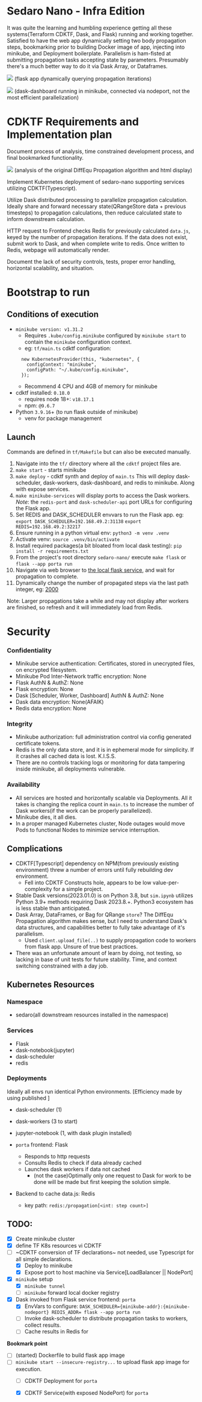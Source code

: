 # Sedaro Nano - Infra Edition

It was quite the learning and humbling experience getting all these systems(Terraform CDKTF, Dask, and Flask) running and working together. Satisfied to have the web app dynamically setting two body propagation steps, bookmarking prior to building Docker image of app, injecting into minikube, and Deployment boilerplate. Parallelism is ham-fisted at submitting propagation tasks accepting state by parameters. Presumably there's a much better way to do it via Dask Array, or Dataframes.

![](./img/porta-propagation-2000.png)
(flask app dynamically querying propagation iterations)

![](./img/dask-dashboard-minikube.png)
(dask-dashboard running in minikube, connected via nodeport, not the most efficient parallelization)

# CDKTF Requirements and Implementation plan

Document process of analysis, time constrained development process, and final bookmarked functionality.

![](./sim_ipynb_analysis.png)
(analysis of the original DiffEqu Propagation algorithm and html display)

Implement Kubernetes deployment of sedaro-nano supporting services utilizing CDKTF(Typescript).

Utilize Dask distributed processing to parallelize propagation calculation. Ideally share and forward necessary state(QRangeStore data + previous timesteps) to propagation calculations, then reduce calculated state to inform downstream calculation.

HTTP request to Frontend checks Redis for previously calculated `data.js`, keyed by the number of propagation iterations. If the data does not exist, submit work to Dask, and when complete write to redis. Once written to Redis, webpage will automatically render.

Document the lack of security controls, tests, proper error handling, horizontal scalability, and situation.

# Bootstrap to run

## Conditions of execution

* `minikube version: v1.31.2`
  * Requires `.kube/config.minikube` configured by `minikube start` to contain the `minikube` configuration context.
  * eg: `tf/main.ts` cdktf configuration:
  ```
    new KubernetesProvider(this, "kubernetes", {
      configContext: "minikube",
      configPath: "~/.kube/config.minikube",
    });
  ```
  * Recommend 4 CPU and 4GB of memory for minikube
* cdktf installed: `0.18.0`
  * requires node 18+: `v18.17.1`
  * npm: `@9.6.7`
* Python `3.9.16`+ (to run flask outside of minikube)
  * venv for package management

## Launch

Commands are defined in `tf/Makefile` but can also be executed manually.

1. Navigate into the `tf/` directory where all the `cdktf` project files are.
1. `make start` - starts minikube
1. `make deploy` - cdktf synth and deploy of `main.ts` This will deploy dask-scheduler, dask-workers, dask-dashboard, and redis to minikube. Along with expose services.
1. `make minikube-services` will display ports to access the Dask workers. *Note*: the `redis-port` and `dask-scheduler-api` port URLs for configuring the Flask app.
1. Set REDIS and DASK_SCHEDULER envvars to run the Flask app. eg: `export DASK_SCHEDULER=192.168.49.2:31138` `export REDIS=192.168.49.2:32217`
1. Ensure running in a python virtual env: `python3 -m venv .venv`
1. Activate venv: `source .venv/bin/activate`
1. Install required packages(a bit bloated from local dask testing): `pip install -r requirements.txt`
1. From the project's root directory `sedaro-nano/` execute `make flask` or `flask --app porta run`
1. Navigate via web browser to [the local flask service](http://localhost:5000/propagate/200), and wait for propagation to complete.
1. Dynamically change the number of propagated steps via the last path integer, eg: [2000](http://localhost:5000/propagate/2000)

Note: Larger propagations take a while and may not display after workers are finished, so refresh and it will immediately load from Redis.

# Security

### Confidentiality

* Minikube service authentication: Certificates, stored in unecrypted files, on encrypted filesystem.
* Minikube Pod Inter-Network traffic encryption: None
* Flask AuthN & AuthZ: None
* Flask encryption: None
* Dask [Scheduler, Worker, Dashboard] AuthN & AuthZ: None
* Dask data encryption: None(AFAIK)
* Redis data encryption: None

### Integrity

* Minikube authorization: full administration control via config generated certificate tokens.
* Redis is the only data store, and it is in ephemeral mode for simplicity. If it crashes all cached data is lost. K.I.S.S.
* There are no controls tracking logs or monitoring for data tampering inside minikube, all deployments vulnerable.

### Availability

* All services are hosted and horizontally scalable via Deployments. All it takes is changing the replica count in `main.ts` to increase the number of Dask workers(if the work can be properly parallelized).
* Minikube dies, it all dies.
* In a proper managed Kubernetes cluster, Node outages would move Pods to functional Nodes to minimize service interruption.


## Complications

* CDKTF[Typescript] dependency on NPM(from previously existing environment) threw a number of errors until fully rebuilding dev environment.
  * Fell into CDKTF Constructs hole, appears to be low value-per-complexity for a simple project.
* Stable Dask versions(2023.01.0) is on Python 3.8, but `sim.ipynb` utilizes Python 3.9+ methods requiring Dask 2023.8.+. Python3 ecosystem has is less stable than anticipated.
* Dask Array, DataFrames, or Bag for QRange `store`? The DiffEqu Propagation algorithm makes sense, but I need to understand Dask's data structures, and capabilities better to fully take advantage of it's parallelism.
  * Used `client.upload_file(..)` to supply propagation code to workers from flask app. Unsure of true best practices.
* There was an unfortunate amount of learn by doing, not testing, so lacking in base of unit tests for future stability. Time, and context switching constrained with a day job.


## Kubernetes Resources

### Namespace

* sedaro(all downstream resources installed in the namespace)

### Services

* Flask
* dask-notebook(jupyter)
* dask-scheduler
* redis

### Deployments

Ideally all envs run identical Python environments. [Efficiency made by using published ]

* dask-scheduler (1)
* dask-workers (3 to start)
* jupyter-notebook (1, with dask plugin installed)

* `porta` frontend: Flask
  * Responds to http requests
  * Consults Redis to check if data already cached
  * Launches dask workers if data not cached
    * (not the case)Optimally only one request to Dask for work to be done will be made but first keeping the solution simple.
* Backend to cache data.js: Redis
  * key path: `redis:/propagation[<int: step count>]`

## TODO:

* [x] Create minikube cluster
* [x] define TF K8s resources vi CDKTF
* [ ] ~CDKTF conversion of TF declarations~ not needed, use Typescript for all simple declarations.
  * [x] Deploy to minikube
  * [x] Expose port to host machine via Service[LoadBalancer || NodePort]
* [x] `minikube` setup
  * [x] `minikube tunnel`
  * [ ] `minikube` forward local docker registry 
* [x] Dask invoked from Flask service frontend: `porta`
  * [x] EnvVars to configure: `DASK_SCHEDULER={minikube-addr}:{minikube-nodeport} REDIS_ADDR= flask --app porta run`
  * [ ] Invoke dask-scheduler to distribute propagation tasks to workers, collect results.
  * [ ] Cache results in Redis for 

**Bookmark point**
* [ ] (started) Dockerfile to build flask app image
* [ ] `minikube start --insecure-registry...` to upload flask app image for execution.
  * [ ] CDKTF Deployment for `porta`
  * [x] CDKTF Service(with exposed NodePort) for `porta`


